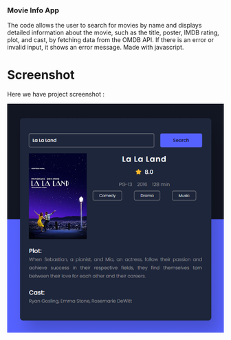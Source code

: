 ### Movie Info App
The code allows the user to search for movies by name and displays detailed information about the movie, such as the title, poster, IMDB rating, plot, and cast, by fetching data from the OMDB API. If there is an error or invalid input, it shows an error message.
Made with javascript.

# Screenshot
Here we have project screenshot :

![screenshot](image.png)
